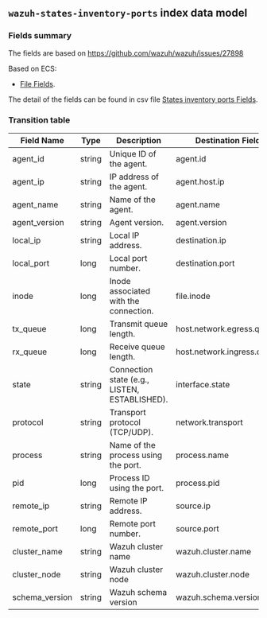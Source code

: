 ## `wazuh-states-inventory-ports` index data model

### Fields summary

The fields are based on https://github.com/wazuh/wazuh/issues/27898

Based on ECS:

- [File Fields](https://www.elastic.co/guide/en/ecs/current/ecs-file.html).

The detail of the fields can be found in csv file [States inventory ports Fields](fields.csv).

### Transition table

| Field Name     | Type   | Description                                   | Destination Field          | Custom |
|----------------|--------|-----------------------------------------------|----------------------------|--------|
| agent_id       | string | Unique ID of the agent.                       | agent.id                   | FALSE  |
| agent_ip       | string | IP address of the agent.                      | agent.host.ip              | TRUE   |
| agent_name     | string | Name of the agent.                            | agent.name                 | FALSE  |
| agent_version  | string | Agent version.                                | agent.version              | FALSE  |
| local_ip       | string | Local IP address.                             | destination.ip             | FALSE  |
| local_port     | long   | Local port number.                            | destination.port           | FALSE  |
| inode          | long   | Inode associated with the connection.         | file.inode                 | FALSE  |
| tx_queue       | long   | Transmit queue length.                        | host.network.egress.queue  | TRUE   |
| rx_queue       | long   | Receive queue length.                         | host.network.ingress.queue | FALSE  |
| state          | string | Connection state (e.g., LISTEN, ESTABLISHED). | interface.state            | TRUE   |
| protocol       | string | Transport protocol (TCP/UDP).                 | network.transport          | FALSE  |
| process        | string | Name of the process using the port.           | process.name               | FALSE  |
| pid            | long   | Process ID using the port.                    | process.pid                | FALSE  |
| remote_ip      | string | Remote IP address.                            | source.ip                  | FALSE  |
| remote_port    | long   | Remote port number.                           | source.port                | FALSE  |
| cluster_name   | string | Wazuh cluster name                            | wazuh.cluster.name         | TRUE   |
| cluster_node   | string | Wazuh cluster node                            | wazuh.cluster.node         | TRUE   |
| schema_version | string | Wazuh schema version                          | wazuh.schema.version       | TRUE   |
